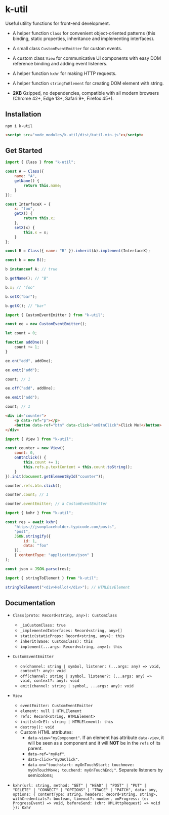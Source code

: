 # k-util

Useful utility functions for front-end development.

-   A helper function `Class` for convenient object-oriented patterns (this binding, static properties, inheritance and implementing interfaces).

-   A small class `CustomEventEmitter` for custom events.

-   A custom class `View` for communicative UI components with easy DOM reference binding and adding event listeners.

-   A helper function `kxhr` for making HTTP requests.

-   A helper function `stringToElement` for creating DOM element with string.

-   **2KB** Gzipped, no dependencies, compatible with all modern browsers (Chrome 42+, Edge 13+, Safari 9+, Firefox 45+).

## Installation

```shell
npm i k-util
```

```html
<script src="node_modules/k-util/dist/kutil.min.js"></script>
```

## Get Started

```javascript
import { Class } from "k-util";

const A = Class({
    name: "A",
    getName() {
        return this.name;
    }
});

const InterfaceX = {
    x: "foo",
    getX() {
        return this.x;
    },
    setX(x) {
        this.x = x;
    }
};

const B = Class({ name: "B" }).inherit(A).implement(InterfaceX);

const b = new B();

b instanceof A; // true

b.getName(); // "B"

b.x; // "foo"

b.setX("bar");

b.getX(); // "bar"
```

```javascript
import { CustomEventEmitter } from "k-util";

const ee = new CustomEventEmitter();

let count = 0;

function addOne() {
    count += 1;
}

ee.on("add", addOne);

ee.emit("add");

count; // 1

ee.off("add", addOne);

ee.emit("add");

count; // 1
```

```html
<div id="counter">
    <p data-ref="p"></p>
    <button data-ref="btn" data-click="onBtnClick">Click Me!</button>
</div>
```

```javascript
import { View } from "k-util";

const counter = new View({
    count: 0,
    onBtnClick() {
        this.count += 1;
        this.refs.p.textContent = this.count.toString();
    }
}).init(document.getElementById("counter"));

counter.refs.btn.click();

counter.count; // 1

counter.eventEmitter; // a CustomEventEmitter
```

```javascript
import { kxhr } from "k-util";

const res = await kxhr(
    "https://jsonplaceholder.typicode.com/posts",
    "post",
    JSON.stringify({
        id: 1,
        data: "foo"
    }),
    { contentType: "application/json" }
);

const json = JSON.parse(res);
```

```javascript
import { stringToElement } from "k-util";

stringToElement("<div>Hello!</div>"); // HTMLDivElement
```

## Documentation

-   `Class(proto: Record<string, any>): CustomClass`

    -   `_isCustomClass: true`
    -   `_implementedInterfaces: Record<string, any>[]`
    -   `static(staticProps: Record<string, any>): this`
    -   `inherit(Base: CustomClass): this`
    -   `implement(...args: Record<string, any>): this`

-   `CustomEventEmitter`

    -   `on(channel: string | symbol, listener: (...args: any) => void, context?: any): void`
    -   `off(channel: string | symbol, listener?: (...args: any) => void, context?: any): void`
    -   `emit(channel: string | symbol, ...args: any): void`

-   `View`

    -   `eventEmitter: CustomEventEmitter`
    -   `element: null | HTMLElement`
    -   `refs: Record<string, HTMLElement>`
    -   `init(strOrEl: string | HTMLElement): this`
    -   `destroy(): void`
    -   Custom HTML attributes:
        - `data-view="myComponent"`. If an element has attribute `data-view`, it will be seen as a component and it will **NOT** be in the `refs` of its parent.
        - `data-ref="myRef"`. 
        - `data-click="myOnClick"`.
        - `data-on="touchstart: myOnTouchStart; touchmove: myOnTouchMove; touchend: myOnTouchEnd;"`. Separate listeners by semicolons;

-   `kxhr(url: string, method: "GET" | "HEAD" | "POST" | "PUT" | "DELETE" | "CONNECT" | "OPTIONS" | "TRACE" | "PATCH", data: any, options: { contentType: string, headers: Record<string, string>, withCredentials?: boolean, timeout?: number, onProgress: (e: ProgressEvent) => void, beforeSend: (xhr: XMLHttpRequest) => void }): Kxhr`
